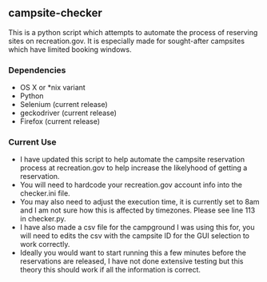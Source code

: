 ## campsite-checker

This is a python script which attempts to automate the process of reserving sites on recreation.gov.  It is especially made for sought-after campsites which have limited booking windows.

### Dependencies
* OS X or *nix variant
* Python
* Selenium (current release)
* geckodriver (current release)
* Firefox (current release)

### Current Use
* I have updated this script to help automate the campsite reservation process at recreation.gov to help increase the likelyhood of getting a reservation.
* You will need to hardcode your recreation.gov account info into the checker.ini file.
* You may also need to adjust the execution time, it is currently set to 8am and I am not sure how this is affected by timezones. Please see line 113 in checker.py.
* I have also made a csv file for the campground I was using this for, you will need to edits the csv with the campsite ID for the GUI selection to work correctly. 
* Ideally you would want to start running this a few minutes before the reservations are released, I have not done extensive testing but this theory this should work if all the information is correct.


